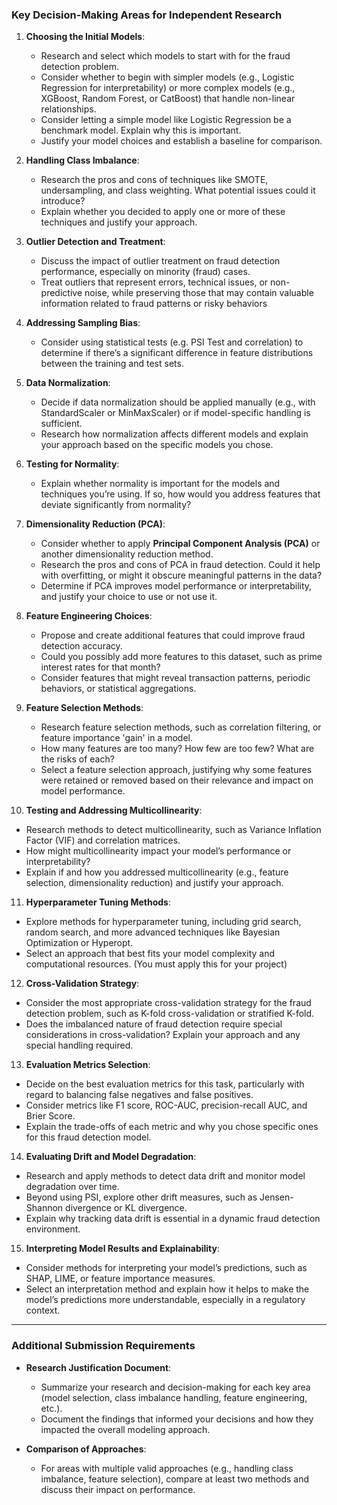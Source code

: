 ### Key Decision-Making Areas for Independent Research

1. **Choosing the Initial Models**:
   - Research and select which models to start with for the fraud detection problem.
   - Consider whether to begin with simpler models (e.g., Logistic Regression for interpretability) or more complex models (e.g., XGBoost, Random Forest, or CatBoost) that handle non-linear relationships.
   - Consider letting a simple model like Logistic Regression be a benchmark model. Explain why this is important.
   - Justify your model choices and establish a baseline for comparison.

2. **Handling Class Imbalance**:
   - Research the pros and cons of techniques like SMOTE, undersampling, and class weighting. What potential issues could it introduce?
   - Explain whether you decided to apply one or more of these techniques and justify your approach.

3. **Outlier Detection and Treatment**:
   - Discuss the impact of outlier treatment on fraud detection performance, especially on minority (fraud) cases.
   - Treat outliers that represent errors, technical issues, or non-predictive noise, while preserving those that may contain valuable information related to fraud patterns or risky behaviors

4. **Addressing Sampling Bias**:
   - Consider using statistical tests (e.g. PSI Test and correlation) to determine if there’s a significant difference in feature distributions between the training and test sets.

5. **Data Normalization**:
   - Decide if data normalization should be applied manually (e.g., with StandardScaler or MinMaxScaler) or if model-specific handling is sufficient.
   - Research how normalization affects different models and explain your approach based on the specific models you chose.

6. **Testing for Normality**:
   - Explain whether normality is important for the models and techniques you’re using. If so, how would you address features that deviate significantly from normality?

7. **Dimensionality Reduction (PCA)**:
   - Consider whether to apply **Principal Component Analysis (PCA)** or another dimensionality reduction method.
   - Research the pros and cons of PCA in fraud detection. Could it help with overfitting, or might it obscure meaningful patterns in the data?
   - Determine if PCA improves model performance or interpretability, and justify your choice to use or not use it.

8. **Feature Engineering Choices**:
   - Propose and create additional features that could improve fraud detection accuracy.
   - Could you possibly add more features to this dataset, such as prime interest rates for that month?
   - Consider features that might reveal transaction patterns, periodic behaviors, or statistical aggregations.

9. **Feature Selection Methods**:
   - Research feature selection methods, such as correlation filtering, or feature importance 'gain' in a model.
   - How many features are too many? How few are too few? What are the risks of each?
   - Select a feature selection approach, justifying why some features were retained or removed based on their relevance and impact on model performance.

10. **Testing and Addressing Multicollinearity**:
   - Research methods to detect multicollinearity, such as Variance Inflation Factor (VIF) and correlation matrices.
   - How might multicollinearity impact your model’s performance or interpretability?
   - Explain if and how you addressed multicollinearity (e.g., feature selection, dimensionality reduction) and justify your approach.

11. **Hyperparameter Tuning Methods**:
   - Explore methods for hyperparameter tuning, including grid search, random search, and more advanced techniques like Bayesian Optimization or Hyperopt.
   - Select an approach that best fits your model complexity and computational resources. (You must apply this for your project)

12. **Cross-Validation Strategy**:
   - Consider the most appropriate cross-validation strategy for the fraud detection problem, such as K-fold cross-validation or stratified K-fold.
   - Does the imbalanced nature of fraud detection require special considerations in cross-validation? Explain your approach and any special handling required.

13. **Evaluation Metrics Selection**:
   - Decide on the best evaluation metrics for this task, particularly with regard to balancing false negatives and false positives.
   - Consider metrics like F1 score, ROC-AUC, precision-recall AUC, and Brier Score.
   - Explain the trade-offs of each metric and why you chose specific ones for this fraud detection model.

14. **Evaluating Drift and Model Degradation**:
   - Research and apply methods to detect data drift and monitor model degradation over time.
   - Beyond using PSI, explore other drift measures, such as Jensen-Shannon divergence or KL divergence.
   - Explain why tracking data drift is essential in a dynamic fraud detection environment.


15. **Interpreting Model Results and Explainability**:
   - Consider methods for interpreting your model’s predictions, such as SHAP, LIME, or feature importance measures.
   - Select an interpretation method and explain how it helps to make the model’s predictions more understandable, especially in a regulatory context.

---

### Additional Submission Requirements

- **Research Justification Document**:
   - Summarize your research and decision-making for each key area (model selection, class imbalance handling, feature engineering, etc.).
   - Document the findings that informed your decisions and how they impacted the overall modeling approach.

- **Comparison of Approaches**:
   - For areas with multiple valid approaches (e.g., handling class imbalance, feature selection), compare at least two methods and discuss their impact on performance.
